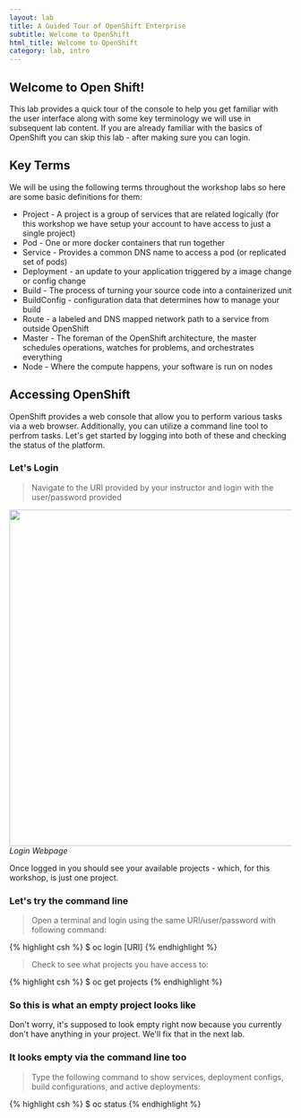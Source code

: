```yaml
---
layout: lab
title: A Guided Tour of OpenShift Enterprise
subtitle: Welcome to OpenShift
html_title: Welcome to OpenShift
category: lab, intro
---
```


## Welcome to Open Shift!
This lab provides a quick tour of the console to help you get familiar with the user interface along with some key terminology we will use in subsequent lab content.  If you are already familiar with the basics of OpenShift you can skip this lab - after making sure you can login.

## Key Terms
We will be using the following terms throughout the workshop labs so here are some basic definitions for them:

* Project - A project is a group of services that are related logically (for this workshop we have setup your account to have access to just a single project)
* Pod - One or more docker containers that run together
* Service - Provides a common DNS name to access a pod (or replicated set of pods)
* Deployment - an update to your application triggered by a image change or config change
* Build - The process of turning your source code into a containerized unit
* BuildConfig - configuration data that determines how to manage your build
* Route - a labeled and DNS mapped network path to a service from outside OpenShift
* Master - The foreman of the OpenShift architecture, the master schedules operations, watches for problems, and orchestrates everything
* Node - Where the compute happens, your software is run on nodes

## Accessing OpenShift
OpenShift provides a web console that allow you to perform various tasks via a web browser.  Additionally, you can utilize a command line tool to perfrom tasks.  Let's get started by logging into both of these and checking the status of the platform.

### Let's Login
> Navigate to the URI provided by your instructor and login with the user/password provided 

<img src="{{ site.url }}/www/screenshots/ose-login.png" width="600"/><br/>
*Login Webpage*

Once logged in you should see your available projects - which, for this workshop, is just one project.

### Let's try the command line
> <i class="fa fa-terminal"></i> Open a terminal and login using the same URI/user/password with following command:

{% highlight csh %}
$ oc login [URI]
{% endhighlight %}

> <i class="fa fa-terminal"></i> Check to see what projects you have access to:

{% highlight csh %}
$ oc get projects
{% endhighlight %}

### So this is what an empty project looks like
Don't worry, it's supposed to look empty right now because you currently don't have anything in your project.  We'll fix that in the next lab.

### It looks empty via the command line too
> <i class="fa fa-terminal"></i> Type the following command to show services, deployment configs, build configurations, and active deployments:

{% highlight csh %}
$ oc status
{% endhighlight %}
